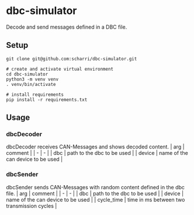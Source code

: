 # dbc-simulator
Decode and send messages defined in a DBC file.

## Setup
``` 
git clone git@github.com:scharri/dbc-simulator.git 

# create and activate virtual environment
cd dbc-simulator
python3 -m venv venv
. venv/bin/activate

# install requirements
pip install -r requirements.txt
```

## Usage
### dbcDecoder
dbcDecoder receives CAN-Messages and shows decoded content.
| arg | comment |
| - | - |
| dbc | path to the dbc to be used |
| device | name of the can device to be used |

### dbcSender
dbcSender sends CAN-Messages with random content defined in the dbc file.
| arg | comment |
| - | - |
| dbc | path to the dbc to be used |
| device | name of the can device to be used |
| cycle_time | time in ms between two transmission cycles | 